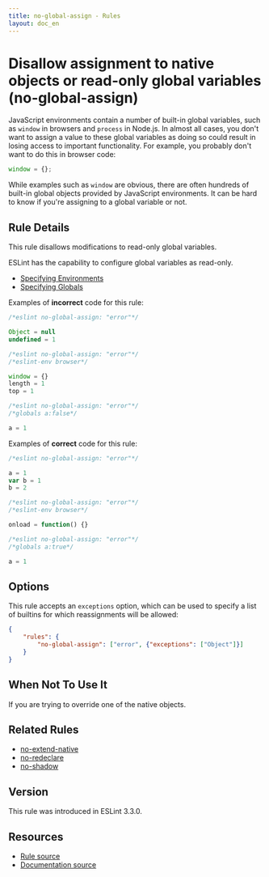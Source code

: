 ```yaml
---
title: no-global-assign - Rules
layout: doc_en
---
```

<!-- Note: No pull requests accepted for this file. See README.md in the root directory for details. -->

# Disallow assignment to native objects or read-only global variables (no-global-assign)

JavaScript environments contain a number of built-in global variables, such as `window` in browsers and `process` in Node.js. In almost all cases, you don't want to assign a value to these global variables as doing so could result in losing access to important functionality. For example, you probably don't want to do this in browser code:

```js
window = {};
```

While examples such as `window` are obvious, there are often hundreds of built-in global objects provided by JavaScript environments. It can be hard to know if you're assigning to a global variable or not.

## Rule Details

This rule disallows modifications to read-only global variables.

ESLint has the capability to configure global variables as read-only.

* [Specifying Environments](../user-guide/configuring#specifying-environments)
* [Specifying Globals](../user-guide/configuring#specifying-globals)

Examples of **incorrect** code for this rule:

```js
/*eslint no-global-assign: "error"*/

Object = null
undefined = 1
```

```js
/*eslint no-global-assign: "error"*/
/*eslint-env browser*/

window = {}
length = 1
top = 1
```

```js
/*eslint no-global-assign: "error"*/
/*globals a:false*/

a = 1
```

Examples of **correct** code for this rule:

```js
/*eslint no-global-assign: "error"*/

a = 1
var b = 1
b = 2
```

```js
/*eslint no-global-assign: "error"*/
/*eslint-env browser*/

onload = function() {}
```

```js
/*eslint no-global-assign: "error"*/
/*globals a:true*/

a = 1
```

## Options

This rule accepts an `exceptions` option, which can be used to specify a list of builtins for which reassignments will be allowed:

```json
{
    "rules": {
        "no-global-assign": ["error", {"exceptions": ["Object"]}]
    }
}
```

## When Not To Use It

If you are trying to override one of the native objects.

## Related Rules

* [no-extend-native](no-extend-native)
* [no-redeclare](no-redeclare)
* [no-shadow](no-shadow)

## Version

This rule was introduced in ESLint 3.3.0.

## Resources

* [Rule source](https://github.com/eslint/eslint/tree/master/lib/rules/no-global-assign.js)
* [Documentation source](https://github.com/eslint/eslint/tree/master/docs/rules/no-global-assign.md)
